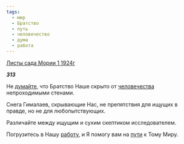 ```yaml
---
tags:
  - мир
  - Братство
  - путь
  - человечество
  - дума
  - работа
---
```

[Листы сада Мории 1 1924г](https://127.0.0.1:4002/agni/1924)

___313___

Не [думайте](../../../tags/#дума), что Братство Наше скрыто от [человечества](../../../tags/#человечество) непроходимыми стенами.   

Снега Гималаев, скрывающие Нас, не препятствия для ищущих в правде, но не для любопытствующих.   

Различайте между ищущим и сухим скептиком исследователем.   

Погрузитесь в Нашу [работу](../../../tags/#работа), и Я помогу вам на [пути](../../../tags/#путь) к Тому Миру.   

